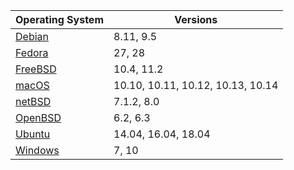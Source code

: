 

| Operating System | Versions |
| --- | --- |
| [Debian](https://www.debian.org) | 8.11, 9.5 |
| [Fedora](https://getfedora.org) | 27, 28 |
| [FreeBSD](https://www.freebsd.org) | 10.4, 11.2 |
| [macOS](https://www.apple.com/au/macos) | 10.10, 10.11, 10.12, 10.13, 10.14 |
| [netBSD](https://www.netbsd.org) | 7.1.2, 8.0 |
| [OpenBSD](https://www.openbsd.org) | 6.2, 6.3 |
| [Ubuntu](https://www.ubuntu.com) | 14.04, 16.04, 18.04 |
| [Windows](https://developer.microsoft.com/en-us/microsoft-edge/tools/vms) | 7, 10 |
